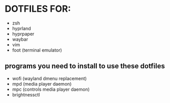 # DOTFILES FOR:
- zsh
- hyprland
- hyprpaper
- waybar
- vim
- foot (terminal emulator)

## programs you need to install to use these dotfiles
- wofi (wayland dmenu replacement)
- mpd (media player daemon)
- mpc (controls media player daemon)
- brightnessctl
